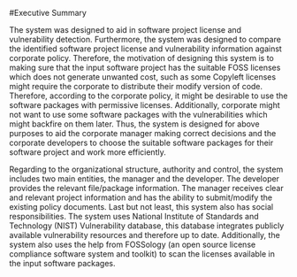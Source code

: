 #Executive Summary

The system was designed to aid in software project license and vulnerability detection. Furthermore, the system was designed to compare the identified software project license and vulnerability information against corporate policy. Therefore, the motivation of designing this system is to making sure that the input software project has the suitable FOSS licenses which does not generate unwanted cost, such as some Copyleft licenses might require the corporate to distribute their modify version of code. Therefore, according to the corporate policy, it might be desirable to use the software packages with permissive licenses. Additionally, corporate might not want to use some software packages with the vulnerabilities which might backfire on them later. Thus, the system is designed for above purposes to aid the corporate manager making correct decisions and the corporate developers to choose the suitable software packages for their software project and work more efficiently. 

Regarding to the organizational structure, authority and control, the system includes two main entities, the manager and the developer. The developer provides the relevant file/package information. The manager receives clear and relevant project information and has the ability to submit/modify the existing policy documents. Last but not least, this system also has social responsibilities. The system uses National Institute of Standards and Technology (NIST) Vulnerability database, this database integrates publicly available vulnerability resources and therefore up to date. Additionally, the system also uses the help from FOSSology (an open source license compliance software system and toolkit) to scan the licenses available in the input software packages.

